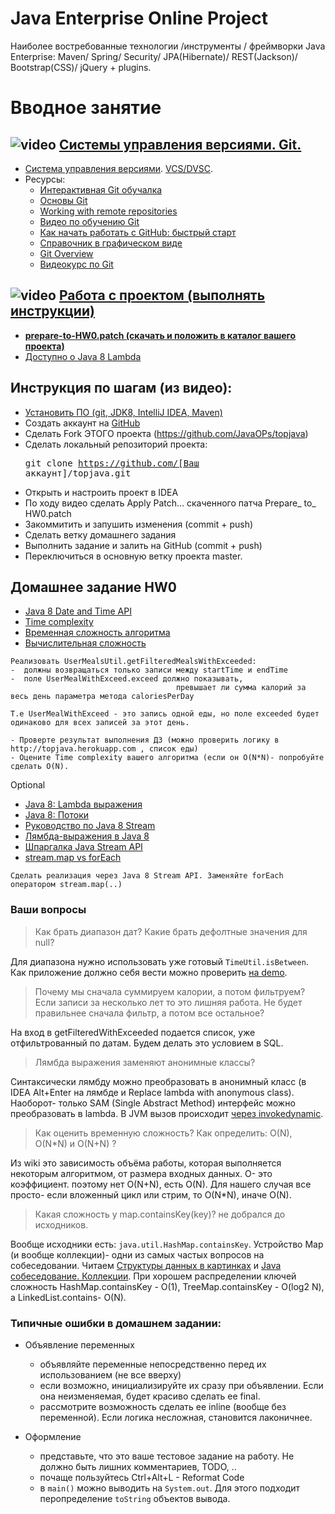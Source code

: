 Java Enterprise Online Project 
===============================
Наиболее востребованные технологии /инструменты / фреймворки Java Enterprise:
Maven/ Spring/ Security/ JPA(Hibernate)/ REST(Jackson)/ Bootstrap(CSS)/ jQuery + plugins.

Вводное занятие
===============
## ![video](http://s.ytimg.com/yts/img/favicon-vflz7uhzw.ico) <a href="https://drive.google.com/file/d/0B9Ye2auQ_NsFSUNrdVc0bDZuX2s">Системы управления версиями. Git.

-  <a href="http://ru.wikipedia.org/wiki/Система_управления_версиями">Система управления версиями</a>. <a href="http://ru.wikipedia.org/wiki/%D0%A1%D0%B8%D1%81%D1%82%D0%B5%D0%BC%D0%B0_%D1%83%D0%BF%D1%80%D0%B0%D0%B2%D0%BB%D0%B5%D0%BD%D0%B8%D1%8F_%D0%B2%D0%B5%D1%80%D1%81%D0%B8%D1%8F%D0%BC%D0%B8#.D0.A0.D0.B0.D1.81.D0.BF.D1.80.D0.B5.D0.B4.D0.B5.D0.BB.D1.91.D0.BD.D0.BD.D1.8B.D0.B5_.D1.81.D0.B8.D1.81.D1.82.D0.B5.D0.BC.D1.8B_.D1.83.D0.BF.D1.80.D0.B0.D0.B2.D0.BB.D0.B5.D0.BD.D0.B8.D1.8F_.D0.B2.D0.B5.D1.80.D1.81.D0.B8.D1.8F.D0.BC.D0.B8">VCS/DVSC</a>.
-  Ресурсы:            
    -  <a href="https://try.github.io/levels/1/challenges/1">Интерактивная Git обучалка</a>
    -  <a href="http://githowto.com/ru">Основы Git</a>
    -  <a href="https://illustrated-git.readthedocs.org/en/latest/#working-with-remote-repositories">Working with remote repositories</a>
    -  <a href="https://www.youtube.com/playlist?list=PLIU76b8Cjem5B3sufBJ_KFTpKkMEvaTQR">Видео по обучению Git</a>
    -  <a href="http://habrahabr.ru/post/125799/">Как начать работать с GitHub: быстрый старт</a>
    -  <a href="http://ndpsoftware.com/git-cheatsheet.html">Справочник в графическом виде</a>
    -  <a href="https://blog.interlinked.org/tutorials/git.html">Git Overview</a>
    -  <a href="http://geekbrains.ru/gitstart">Видеокурс по Git</a>

##  ![video](http://s.ytimg.com/yts/img/favicon-vflz7uhzw.ico) <a href="https://drive.google.com/open?id=0B9Ye2auQ_NsFZDdaaU5fZEo4X3c">Работа с проектом (выполнять инструкции)</a>
- **<a href="https://drive.google.com/open?id=0B9Ye2auQ_NsFNHk5dVJ4N0xJTWc">prepare-to-HW0.patch (скачать и положить в каталог вашего проекта)</a>**
-  <a href="http://www.youtube.com/watch?v=_PDIVhEs6TM">Доступно о Java 8 Lambda</a>

##  Инструкция по шагам (из видео):</h3>
-  <a href="http://javawebinar.ru/#/soft">Установить ПО (git, JDK8, IntelliJ IDEA, Maven)</a>
-  Создать аккаунт на <a href="https://github.com">GitHub</a>
-  Сделать Fork ЭТОГО проекта (https://github.com/JavaOPs/topjava) </a>
-  Сделать локальный репозиторий проекта:
            <pre>git clone https://github.com/[Ваш аккаунт]/topjava.git</pre>
-  Открыть и настроить проект в IDEA
-  По ходу видео сделать Apply Patch... скаченного патча Prepare_ to_ HW0.patch
-  Закоммитить и запушить изменения (commit + push)
-  Сделать ветку домашнего задания
-  Выполнить задание и залить на GitHub (commit + push)
-  Переключиться в основную ветку проекта master.

## Домашнее задание HW0

-  <a href="http://www.mscharhag.com/2014/02/java-8-datetime-api.html">Java 8 Date and Time API</a>
-  <a href="https://drive.google.com/file/d/0B9Ye2auQ_NsFNEJWRFJkVDA3TkU/view">Time complexity</a>
-  <a href="https://ru.wikipedia.org/wiki/Временная_сложность_алгоритма">Временная сложность алгоритма</a>
-  <a href="https://ru.wikipedia.org/wiki/Вычислительная_сложность">Вычислительная сложность</a>
```
Реализовать UserMealsUtil.getFilteredMealsWithExceeded:
-  должны возвращаться только записи между startTime и endTime 
-  поле UserMealWithExceed.exceed должно показывать, 
                                     превышает ли сумма калорий за весь день параметра метода caloriesPerDay  
        
Т.е UserMealWithExceed - это запись одной еды, но поле exceeded будет одинаково для всех записей за этот день.
    
- Проверте результат выполнения ДЗ (можно проверить логику в http://topjava.herokuapp.com , список еды)
- Оцените Time complexity вашего алгоритма (если он O(N*N)- попробуйте сделать O(N).
```
Optional

-  <a href="http://devcolibri.com/4137#t2">Java 8: Lambda выражения</a>
-  <a href="http://devcolibri.com/4274#t7">Java 8: Потоки</a>
-  <a href="http://prologistic.com.ua/polnoe-rukovodstvo-po-java-8-stream.html">Pуководство по Java 8 Stream</a>
-  <a href="http://habrahabr.ru/post/224593/">Лямбда-выражения в Java 8</a>
-  <a href="http://habrahabr.ru/company/luxoft/blog/270383/">Шпаргалка Java Stream API</a>
-  <a href="http://stackoverflow.com/questions/28319064/java-8-best-way-to-transform-a-list-map-or-foreach">stream.map vs forEach</a>

```
Сделать реализация через Java 8 Stream API. Заменяйте forEach оператором stream.map(..)
```

### Ваши вопросы
> Как брать диапазон дат? Какие брать дефолтные значения для null?

Для диапазона нужно использовать уже готовый `TimeUtil.isBetween`. Как приложение должно себя вести можно проверить <a href="http://topjava.herokuapp.com/">на demo</a>.

> Почему мы сначала  суммируем  калории, а потом фильтруем? Если записи за несколько лет то это лишняя работа. Не будет правильнее сначала фильтр, а потом все остальное?

На вход в getFilteredWithExceeded подается список, уже отфильтрованный по датам. Будем делать это условием в SQL.

> Лямбда выражения заменяют анонимные классы?

Синтаксически лямбду можно преобразовать в анонимный класс (в IDEA Alt+Enter на лямбде и Replace lambda with anonymous class).
Наоборот- только SAM (Single Abstract Method) интерфейс можно преобразовать в lambda. В JVM вызов происходит <a href="http://www.infoq.com/articles/Java-8-Lambdas-A-Peek-Under-the-Hood">через invokedynamic</a>.

> Как оценить временную сложность? Как определить: O(N), O(N*N) и O(N+N) ?

Из wiki это зависимость объёма работы, которая выполняется некоторым алгоритмом, от размера входных данных.
O- это коэффициент. поэтому нет O(N+N), есть O(N).
Для нашего случая все просто- если вложенный цикл или стрим, то O(N*N), иначе O(N).

> Какая сложность у map.containsKey(key)? не добрался до исходников.

Вообще исходники есть: `java.util.HashMap.containsKey`. Устройство Map (и вообще коллекции)- одни из самых частых вопросов на собеседовании.
Читаем <a href="https://habrahabr.ru/users/tarzan82/topics/">Структуры данных в картинках</a> и <a href="https://habrahabr.ru/post/162017/">Java собеседование. Коллекции</a>.
При хорошем распределении ключей сложность HashMap.containsKey - O(1), TreeMap.containsKey - O(log2 N), а LinkedList.contains- O(N).

### Типичные ошибки в домашнем задании:
- Объявление переменных
  - объявляйте переменные непосредственно перед их использованием (не все вверху)
  - если возможно, инициализируйте их сразу при объявлении. Если она неизменяемая, будет красиво сделать ее final.
  - рассмотрите возможность сделать ее inline (вообще без переменной). Если логика несложная, становится лаконичнее.

- Оформление
  - представьте, что это ваше тестовое задание на работу. Не должно быть лишних комментариев, TODO, ..
  - почаще пользуйтесь Ctrl+Alt+L - Reformat Code
  - в `main()` можно выводить на `System.out`. Для этого подходит перопределение `toString` объектов вывода.
